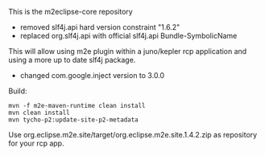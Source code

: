 This is the m2eclipse-core repository

- removed slf4j.api hard version constraint "1.6.2"
- replaced org.slf4j.api with official slf4j.api Bundle-SymbolicName

This will allow using m2e plugin within a juno/kepler rcp application and using a more up to date slf4j package.

- changed com.google.inject version to 3.0.0

Build:
 ```
 mvn -f m2e-maven-runtime clean install
 mvn clean install
 mvn tycho-p2:update-site-p2-metadata
 ```
 
 Use org.eclipse.m2e.site/target/org.eclipse.m2e.site.1.4.2.zip as repository for your rcp app.
 